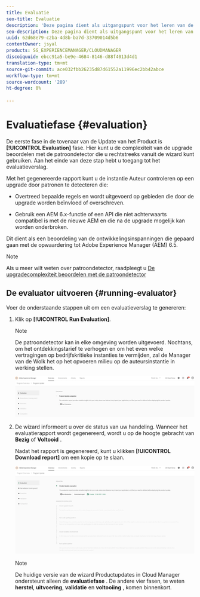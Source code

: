 ```yaml
---
title: Evaluatie
seo-title: Evaluatie
description: 'Deze pagina dient als uitgangspunt voor het leren van de fase van de Evaluatie in de Tovenaar van de Update van het Product. '
seo-description: Deze pagina dient als uitgangspunt voor het leren van de fase van de Evaluatie in de Tovenaar van de Update van het Product.
uuid: 62d68e79-c2ba-4d8b-ba7d-33709014d5b6
contentOwner: jsyal
products: SG_EXPERIENCEMANAGER/CLOUDMANAGER
discoiquuid: ebcc91a5-be9e-4684-8146-d88f4013d4d1
translation-type: tm+mt
source-git-commit: ace032fbb26235d87d61552a11996ec2bb42abce
workflow-type: tm+mt
source-wordcount: '289'
ht-degree: 0%

---
```



# Evaluatiefase {#evaluation}

De eerste fase in de tovenaar van de Update van het Product is **[!UICONTROL Evaluation]** fase.
Hier kunt u de complexiteit van de upgrade beoordelen met de patroondetector die u rechtstreeks vanuit de wizard kunt gebruiken. Aan het einde van deze stap hebt u toegang tot het evaluatieverslag.

Met het gegenereerde rapport kunt u de instantie Auteur controleren op een upgrade door patronen te detecteren die:

* Overtreed bepaalde regels en wordt uitgevoerd op gebieden die door de upgrade worden beïnvloed of overschreven.

* Gebruik een AEM 6.x-functie of een API die niet achterwaarts compatibel is met de nieuwe AEM en die na de upgrade mogelijk kan worden onderbroken.

Dit dient als een beoordeling van de ontwikkelingsinspanningen die gepaard gaan met de opwaardering tot Adobe Experience Manager (AEM) 6.5.

>[!NOTE]
>
>Als u meer wilt weten over patroondetector, raadpleegt u [De upgradecomplexiteit beoordelen met de patroondetector](https://helpx.adobe.com/experience-manager/6-4/sites/deploying/using/pattern-detector.html)

## De evaluator uitvoeren {#running-evaluator}

Voer de onderstaande stappen uit om een evaluatieverslag te genereren:

1. Klik op **[!UICONTROL Run Evaluation]**.

   >[!NOTE]
   >De patroondetector kan in elke omgeving worden uitgevoerd. Nochtans, om het ontdekkingstarief te verhogen en om het even welke vertragingen op bedrijfskritieke instanties te vermijden, zal de Manager van de Wolk het op het opvoeren milieu op de auteursinstantie in werking stellen.

   ![](assets/Run-Evaluation.png)

1. De wizard informeert u over de status van uw handeling. Wanneer het evaluatierapport wordt gegenereerd, wordt u op de hoogte gebracht van **Bezig** of **Voltooid** .

   Nadat het rapport is gegenereerd, kunt u klikken **[!UICONTROL Download report]** om een kopie op te slaan.

   ![](assets/Evaluation-1.png)


   >[!NOTE]
   >
   >De huidige versie van de wizard Productupdates in Cloud Manager ondersteunt alleen de **evaluatiefase** . De andere vier fasen, te weten **herstel**, **uitvoering**, **validatie** en **voltooiing** , komen binnenkort.
